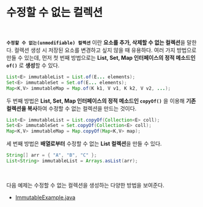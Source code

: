 # 수정할 수 없는 컬렉션
<br/>

**`수정할 수 없는(unmodifiable) 컬렉션`** 이란 **요소를 추가, 삭제할 수 없는 컬렉션**을 말한다. 컬렉션 생성 시 저장된 요소를 변경하고 싶지 않을 때 유용하다.
여러 가지 방법으로 만들 수 있는데, 먼저 첫 번째 방법으로는 **List, Set, Map 인터페이스의 정적 메소드인 `of()`** 로 **생성**할 수 있다.
```java
List<E> immutableList = List.of(E... elements);
Set<E> immutableSet = Set.of(E... elements);
Map<K,V> immutableMap = Map.of(K k1, V v1, K k2, V v2, ...);
```
두 번째 방법은 **List, Set, Map 인터페이스의 정적 메소드인 `copyOf()`** 을 이용해 **기존 컬렉션을 복사**하여 수정할 수 없는 컬렉션을 만드는 것이다.
```java
List<E> immutableList = List.copyOf(Collection<E> coll);
Set<E> immutableSet = Set.copyOf(Collection<E> coll);
Map<K,V> immutableMap = Map.copyOf(Map<K,V> map);
```
세 번째 방법은 **배열로부터** 수정할 수 없는 **List 컬렉션**을 만들 수 있다.
```java
String[] arr = { "A", "B", "C" };
List<String> immutableList = Arrays.asList(arr);
```

<br/>

다음 예제는 수정할 수 없는 컬렉션을 생성하는 다양한 방법을 보여준다.
- [ImmutableExample.java](https://github.com/silxbro/java/blob/main/src/thisisjava/ch15/sec08/ImmutableExample.java)
